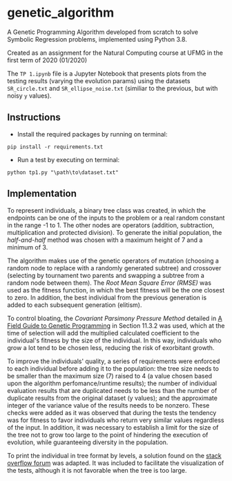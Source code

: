 # genetic_algorithm

A Genetic Programming Algorithm developed from scratch to solve Symbolic Regression problems, 
implemented using Python 3.8.

Created as an assignment for the Natural Computing course at UFMG in the first term of 2020 (01/2020)

The `TP 1.ipynb` file is a Jupyter Notebook that presents plots from the testing results (varying the evolution params) using the datasets `SR_circle.txt` and `SR_ellipse_noise.txt` (similiar to the previous, but with noisy `y` values).

## Instructions

* Install the required packages by running on terminal:

`pip install -r requirements.txt`

* Run a test by executing on terminal:

`python tp1.py "\path\to\dataset.txt"`

## Implementation

To represent individuals, a binary tree class was created, in which the endpoints can be one of the inputs to the problem or a real random constant in the range -1 to 1. The other nodes are operators (addition, subtraction, multiplication and protected division). To generate the initial population, the *half-and-half* method was chosen with a maximum height of 7 and a minimum of 3. 

The algorithm makes use of the genetic operators of mutation (choosing a random node to replace with a randomly generated subtree) and crossover (selecting by tournament two parents and swapping a subtree from a random node between them). The *Root Mean Square Error (RMSE)* was used as the fitness function, in which the best fitness will be the one closest to zero. In addition, the best individual from the previous generation is added to each subsequent generation (elitism).

To control bloating, the *Covariant Parsimony Pressure Method* detailed in [A Field Guide to Genetic Programming](https://www.researchgate.net/publication/216301261_A_Field_Guide_to_Genetic_Programming) in Section 11.3.2 was used, which at the time of selection will add the multiplied calculated coefficient to the individual's fitness by the size of the individual. In this way, individuals who grow a lot tend to be chosen less, reducing the risk of exorbitant growth. 

To improve the individuals' quality, a series of requirements were enforced to each individual before adding it to the population: the tree size needs to be smaller than the maximum size (7) raised to 4 (a value chosen based upon the algorithm perfomance/runtime results); the number of individual evaluation results that are duplicated needs to be less than the number of duplicate results from the original dataset (y values); and the approximate integer of the variance value of the results needs to be nonzero. These checks were added as it was observed that during the tests the tendency was for fitness to favor individuals who return very similar values regardless of the input. In addition, it was necessary to establish a limit for the size of the tree not to grow too large to the point of hindering the execution of evolution, while guaranteeing diversity in the population. 

To print the individual in tree format by levels, a solution found on the [stack overflow forum](https://stackoverflow.com/a/54074933) was adapted. It was included to facilitate the visualization of the tests, although it is not favorable when the tree is too large. 


